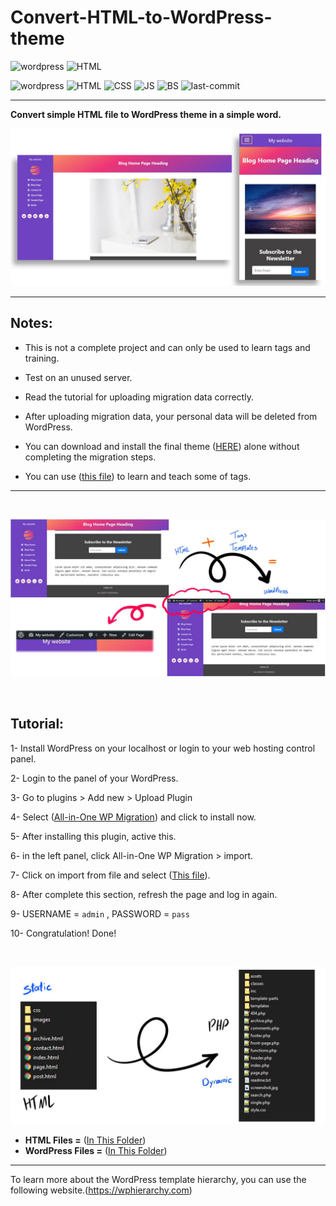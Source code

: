 # Convert-HTML-to-WordPress-theme
 


![wordpress](https://img.shields.io/badge/WordPress-%23117AC9.svg?style=for-the-badge&logo=WordPress&logoColor=white)
![HTML](https://img.shields.io/badge/html5-%23E34F26.svg?style=for-the-badge&logo=html5&logoColor=white)

![wordpress](https://img.shields.io/badge/wordpress-v5.7-blue)
![HTML](https://img.shields.io/badge/HTML-5-blue)
![CSS](https://img.shields.io/badge/CSS-3-blue)
![JS](https://img.shields.io/badge/JavaScripts----blue)
![BS](https://img.shields.io/badge/Bootstrap-3-blue)
![last-commit](https://img.shields.io/github/last-commit/mohammad26845/Convert-HTML-to-WordPress-theme)

- - -
**Convert simple HTML file to WordPress theme in a simple word.**

![Screenshot](/images/screenshot.jpg "Screenshot")

- - -

## Notes:
- This is not a complete project and can only be used to learn tags and training.
- Test on an unused server.

- Read the tutorial for uploading migration data correctly.

- After uploading migration data, your personal data will be deleted from WordPress.

- You can download and install the final theme ([HERE](/WP_theme/Simple_Theme.zip)) alone without completing the migration steps.

- You can use ([this file](TEMPLATES_&_TAGS.pdf)) to learn and teach some of tags.
- - -
<br>

![HTML to WordPress](/images/Convert.jpg "HTML to WordPress")

<br>

## Tutorial:

1- Install WordPress on your localhost or login to your web hosting control panel.

2- Login to the panel of your WordPress.

3- Go to plugins > Add new > Upload Plugin

4- Select ([All-in-One WP Migration](/Migration_plugin/all-in-one-wp-migration.7.44.zip)) and click to install now.

5- After installing this plugin, active this.

6- in the left panel, click All-in-One WP Migration > import.

7- Click on import from file and select ([This file](/Migration_data/localhost-wordpress-20210617-224604-il15vl.wpress)).

8- After complete this section, refresh the page and log in again.

9- USERNAME = `admin` , PASSWORD = `pass`

10- Congratulation! Done!

<br>

![Files](/images/Files.jpg "Files")

* **HTML Files =** ([In This Folder](/HTML_theme))
* **WordPress Files =** ([In This Folder](/WP_theme))

- - -

To learn more about the WordPress template hierarchy, you can use the following website.(https://wphierarchy.com)

